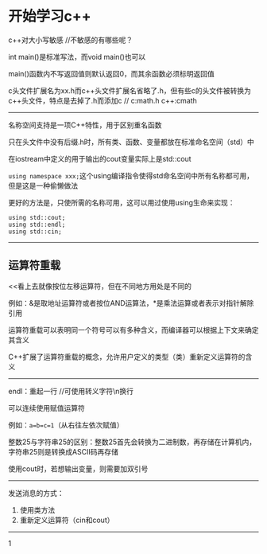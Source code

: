 # 开始学习c++

c++对大小写敏感																																	//不敏感的有哪些呢？

int main()是标准写法，而void main()也可以

main()函数内不写返回值则默认返回0，而其余函数必须标明返回值

c头文件扩展名为xx.h而c++头文件扩展名省略了.h，但有些c的头文件被转换为c++头文件，特点是去掉了.h而添加c  //       c:math.h    c++:cmath

---

名称空间支持是一项C++特性，用于区别重名函数

只在头文件中没有后缀.h时，所有类、函数、变量都放在标准命名空间（std）中

在iostream中定义的用于输出的cout变量实际上是std::cout

`using namespace xxx;`这个using编译指令使得std命名空间中所有名称都可用，但是这是一种偷懒做法

更好的方法是，只使所需的名称可用，这可以用过使用using生命来实现：

```
using std::cout;
using std::endl;
using std::cin;
```

---

## 运算符重载

<<看上去就像按位左移运算符，但在不同地方用处是不同的

例如：&是取地址运算符或者按位AND运算法，*是乘法运算或者表示对指针解除引用

运算符重载可以表明同一个符号可以有多种含义，而编译器可以根据上下文来确定其含义

C++扩展了运算符重载的概念，允许用户定义的类型（类）重新定义运算符的含义

---

endl：重起一行   //可使用转义字符\n换行

可以连续使用赋值运算符

例如：`a=b=c=1`（从右往左依次赋值）

整数25与字符串25的区别：整数25首先会转换为二进制数，再存储在计算机内，字符串25则是转换成ASCII码再存储

使用cout时，若想输出变量，则需要加双引号

---

发送消息的方式：

1. 使用类方法
2. 重新定义运算符（cin和cout）

---

1
